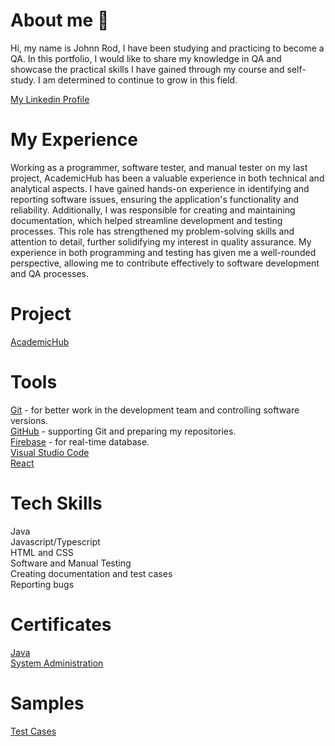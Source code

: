 # About me 👋
Hi, my name is Johnn Rod, I have been studying and practicing to become a QA. In this portfolio, I would like to share my knowledge in QA and showcase the practical skills I have gained through my course and self-study. I am determined to continue to grow in this field.

[My Linkedin Profile](www.linkedin.com/in/rod-bacoto-168467332)<br/>

# My Experience
Working as a programmer, software tester, and manual tester on my last project, AcademicHub has been a valuable experience in both technical and analytical aspects. I have gained hands-on experience in identifying and reporting software issues, ensuring the application's functionality and reliability. Additionally, I was responsible for creating and maintaining documentation, which helped streamline development and testing processes. This role has strengthened my problem-solving skills and attention to detail, further solidifying my interest in quality assurance. My experience in both programming and testing has given me a well-rounded perspective, allowing me to contribute effectively to software development and QA processes.

# Project
[AcademicHub](https://l.facebook.com/l.php?u=https%3A%2F%2Facademic-hub-bcdp.netlify.app%2Fregister%3Ffbclid%3DIwZXh0bgNhZW0CMTAAAR2IOG3MAU1HKdaFQhgSysTUy0_86x-jiDE2plU1_MOObstU2hLndnj5gu0_aem_mblFLsNLAxDnQC-CspM5JA&h=AT1636jlCRlBVPOuRS0Xm7Cfobqqrs4KfdX8Eegxn_jMEm12a-I6DPYhq5dakLsKQSZFcckW6SlCyZ81PUrsMo9xfxfXNhckce5qqsY5cB7FLNlBKlhTDd9jqGUJwgm814R2fqtrXKZ1WJKoL68Yug)<br/>

# Tools
[Git](https://git-scm.com/) - for better work in the development team and controlling software versions.<br/>
[GitHub](https://github.com/) - supporting Git and preparing my repositories.<br/>
[Firebase](https://firebase.google.com/) - for real-time database.<br/>
[Visual Studio Code](https://code.visualstudio.com/)<br/>
[React](https://react.dev/)<br/>

# Tech Skills
Java<br/>
Javascript/Typescript<br/>
HTML and CSS<br/>
Software and Manual Testing<br/>
Creating documentation and test cases<br/>
Reporting bugs<br/>

# Certificates
[Java](https://drive.google.com/file/d/1cKVzPh30T-eFC1ufwP-WyUfexX0jx8Pf/view?usp=drive_link)<br/>
[System Administration](https://drive.google.com/file/d/1A8HPmgNP1pJ4qagTQMoLzaad0_rfDODm/view?usp=drive_link)<br/>

# Samples
[Test Cases](https://drive.google.com/file/d/1egk2EW3IqEdvPE4wlTT1KsxOrW3PDk2l/view?usp=drive_link)<br/>




